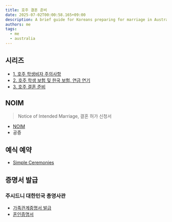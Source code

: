 ```yaml
---
title: 호주 결혼 준비
date: 2025-07-02T00:00:58.165+09:00
description: A brief guide for Koreans preparing for marriage in Australia.
authors: me
tags:
  - me
  - australia
---
```


## 시리즈

- [1. 호주 학생비자 주의사항](/2025/06/22/study-in-australia-visa-conditions)
- [2. 호주 학생 보험 및 한국 보험, 연금 연기](/2025/06/28/study-in-australia-insurance-pension-health)
- [3. 호주 결혼 준비](/2025/07/02/study-in-australia-marriage)

## NOIM

> Notice of Intended Marriage, 결혼 허가 신청서

- [NOIM](https://www.ag.gov.au/families-and-marriage/publications/notice-intended-marriage)
- 공증

## 예식 예약

- [Simple Ceremonies](https://www.simpleceremonies.com.au/)

## 증명서 발급

### 주시드니 대한민국 총영사관

- [가족관계증명서 발급](https://overseas.mofa.go.kr/au-sydney-ko/brd/m_20515/list.do)
- [혼인증명서](https://overseas.mofa.go.kr/au-sydney-ko/brd/m_2464/view.do?seq=1315972&page=1)
